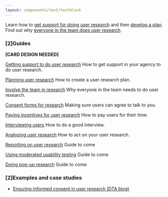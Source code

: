 ```yaml
---
layout: components/text/textblock
---
```


Learn how to [get support for doing user research](#) and then [develop a plan](#). Find out why [everyone in the team does user research](team-sport).

### [2]Guides

**[CARD DESIGN NEEDED]**

[Getting support to do user research](#)
How to get support in your agency to do user research.

[Planning user research](planning-user-research)
How to create a user research plan.

[Involve the team in research](team-research)
Why everyone in the team needs to do user research.

[Consent forms for research](#)
Making sure users can agree to talk to you.

[Paying incentives for user research](#)
How to pay users for their time.

[Interviewing users](#)
How to do a good interview.

[Analysing user research](#)
How to act on your user research.

[Reporting on user research](#)
Guide to come

[Using moderated usability testing](#)
Guide to come

[Doing pop-up research](#)
Guide to come

### [2]Examples and case studies
- [Ensuring informed consent in user research (DTA blog)](https://www.dta.gov.au/blog/informed-consent-in-user-research/)
